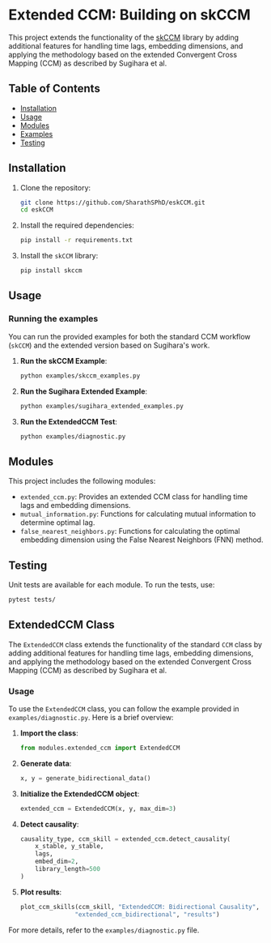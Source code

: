 # Extended CCM: Building on skCCM

This project extends the functionality of the [skCCM](https://github.com/nickc1/skccm) library by adding additional features for handling time lags, embedding dimensions, and applying the methodology based on the extended Convergent Cross Mapping (CCM) as described by Sugihara et al.

## Table of Contents
- [Installation](#installation)
- [Usage](#usage)
- [Modules](#modules)
- [Examples](#examples)
- [Testing](#testing)

## Installation

1. Clone the repository:
    ```bash
    git clone https://github.com/SharathSPhD/eskCCM.git
    cd eskCCM
    ```

2. Install the required dependencies:
    ```bash
    pip install -r requirements.txt
    ```

3. Install the `skCCM` library:
    ```bash
    pip install skccm
    ```

## Usage

### Running the examples
You can run the provided examples for both the standard CCM workflow (`skCCM`) and the extended version based on Sugihara's work.

1. **Run the skCCM Example**:
    ```bash
    python examples/skccm_examples.py
    ```

2. **Run the Sugihara Extended Example**:
    ```bash
    python examples/sugihara_extended_examples.py
    ```

3. **Run the ExtendedCCM Test**:
    ```bash
    python examples/diagnostic.py
    ```

## Modules

This project includes the following modules:
- `extended_ccm.py`: Provides an extended CCM class for handling time lags and embedding dimensions.
- `mutual_information.py`: Functions for calculating mutual information to determine optimal lag.
- `false_nearest_neighbors.py`: Functions for calculating the optimal embedding dimension using the False Nearest Neighbors (FNN) method.

## Testing

Unit tests are available for each module. To run the tests, use:
```bash
pytest tests/
```

## ExtendedCCM Class

The `ExtendedCCM` class extends the functionality of the standard `CCM` class by adding additional features for handling time lags, embedding dimensions, and applying the methodology based on the extended Convergent Cross Mapping (CCM) as described by Sugihara et al.

### Usage

To use the `ExtendedCCM` class, you can follow the example provided in `examples/diagnostic.py`. Here is a brief overview:

1. **Import the class**:
    ```python
    from modules.extended_ccm import ExtendedCCM
    ```

2. **Generate data**:
    ```python
    x, y = generate_bidirectional_data()
    ```

3. **Initialize the ExtendedCCM object**:
    ```python
    extended_ccm = ExtendedCCM(x, y, max_dim=3)
    ```

4. **Detect causality**:
    ```python
    causality_type, ccm_skill = extended_ccm.detect_causality(
        x_stable, y_stable,
        lags,
        embed_dim=2,
        library_length=500
    )
    ```

5. **Plot results**:
    ```python
    plot_ccm_skills(ccm_skill, "ExtendedCCM: Bidirectional Causality", 
                   "extended_ccm_bidirectional", "results")
    ```

For more details, refer to the `examples/diagnostic.py` file.
